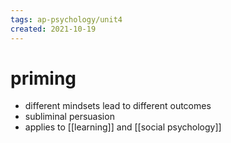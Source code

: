 ```yaml
---
tags: ap-psychology/unit4 
created: 2021-10-19
---
```


# priming

- different mindsets lead to different outcomes
- subliminal persuasion
- applies to [[learning]] and [[social psychology]] 
